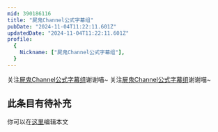 ```yaml
---
mid: 390186116
title: "屍鬼Channel公式字幕组"
pubDate: "2024-11-04T11:22:11.601Z"
updatedDate: "2024-11-04T11:22:11.601Z"
profile:
  {
    Nickname: ["屍鬼Channel公式字幕组"],
  }
---
```


关注[屍鬼Channel公式字幕组](https://space.bilibili.com/390186116)谢谢喵~ 关注[屍鬼Channel公式字幕组](https://space.bilibili.com/390186116)谢谢喵~

## 此条目有待补充
你可以在[这里](https://github.com/Yuhanawa/VTuber.ICU/edit/master/src/content/v/屍鬼Channel公式字幕组/index.md)编辑本文
